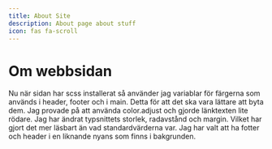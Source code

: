 ```yaml
---
title: About Site
description: About page about stuff
icon: fas fa-scroll
---
```


Om webbsidan
====

Nu när sidan har scss installerat så använder jag variablar för färgerna som används i header, footer och i main. Detta för att det ska vara lättare att byta dem. 
Jag provade på att använda color.adjust och gjorde länktexten lite rödare. Jag har ändrat typsnittets storlek, radavstånd och margin. Vilket har gjort det mer läsbart än vad standardvärderna var. 
Jag har valt att ha fotter och header i en liknande nyans som finns i bakgrunden.